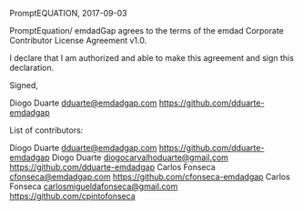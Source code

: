 PromptEQUATION, 2017-09-03

PromptEquation/ emdadGap agrees to the terms of the emdad Corporate Contributor License
Agreement v1.0.

I declare that I am authorized and able to make this agreement and sign this
declaration.

Signed,

Diogo Duarte dduarte@emdadgap.com https://github.com/dduarte-emdadgap

List of contributors:

Diogo Duarte dduarte@emdadgap.com https://github.com/dduarte-emdadgap
Diogo Duarte diogocarvalhoduarte@gmail.com https://github.com/dduarte-emdadgap
Carlos Fonseca cfonseca@emdadgap.com https://github.com/cfonseca-emdadgap
Carlos Fonseca carlosmigueldafonseca@gmail.com https://github.com/cpintofonseca
